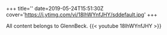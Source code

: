+++
title=''
date=2019-05-24T15:51:30Z
cover='https://i.ytimg.com/vi/18lhWYnfJHY/sddefault.jpg'
+++

All content belongs to GlennBeck.
{{< youtube 18lhWYnfJHY >}}
